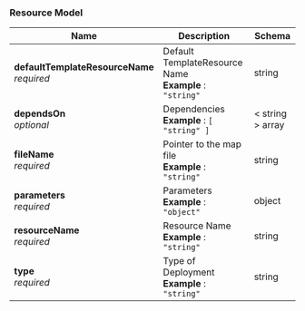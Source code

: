 
<a name="resource-model"></a>
### Resource Model

|Name|Description|Schema|
|---|---|---|
|**defaultTemplateResourceName**  <br>*required*|Default TemplateResource Name  <br>**Example** : `"string"`|string|
|**dependsOn**  <br>*optional*|Dependencies  <br>**Example** : `[ "string" ]`|< string > array|
|**fileName**  <br>*required*|Pointer to the map file  <br>**Example** : `"string"`|string|
|**parameters**  <br>*required*|Parameters  <br>**Example** : `"object"`|object|
|**resourceName**  <br>*required*|Resource Name  <br>**Example** : `"string"`|string|
|**type**  <br>*required*|Type of Deployment  <br>**Example** : `"string"`|string|



